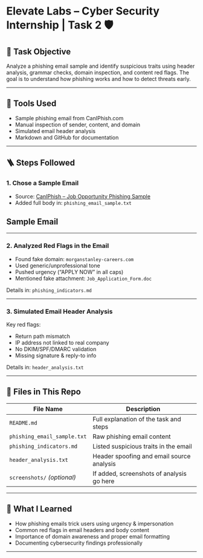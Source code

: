# Elevate Labs – Cyber Security Internship | Task 2 🛡️

## 🎯 Task Objective

Analyze a phishing email sample and identify suspicious traits using header analysis, grammar checks, domain inspection, and content red flags. The goal is to understand how phishing works and how to detect threats early.

---

## 🧰 Tools Used

- Sample phishing email from CanIPhish.com
- Manual inspection of sender, content, and domain
- Simulated email header analysis
- Markdown and GitHub for documentation

---

## 🪜 Steps Followed

### 1. Chose a Sample Email

- Source: [CanIPhish – Job Opportunity Phishing Sample](https://caniphish.com/email-phishing-simulator?email=Job-Opportunity)
- Added full body in: `phishing_email_sample.txt`

## Sample Email 

   

---

### 2. Analyzed Red Flags in the Email

- Found fake domain: `morganstanley-careers.com`
- Used generic/unprofessional tone
- Pushed urgency (“APPLY NOW” in all caps)
- Mentioned fake attachment: `Job_Application_Form.doc`

Details in: `phishing_indicators.md`

---

### 3. Simulated Email Header Analysis

Key red flags:
- Return path mismatch
- IP address not linked to real company
- No DKIM/SPF/DMARC validation
- Missing signature & reply-to info

Details in: `header_analysis.txt`

---

## 📁 Files in This Repo

| File Name                 | Description                                               |
|---------------------------|-----------------------------------------------------------|
| `README.md`               | Full explanation of the task and steps                    |
| `phishing_email_sample.txt` | Raw phishing email content                              |
| `phishing_indicators.md` | Listed suspicious traits in the email                     |
| `header_analysis.txt`     | Header spoofing and email source analysis                 |
| `screenshots/` *(optional)*| If added, screenshots of analysis go here                |

---

## 🧠 What I Learned

- How phishing emails trick users using urgency & impersonation  
- Common red flags in email headers and body content  
- Importance of domain awareness and proper email formatting  
- Documenting cybersecurity findings professionally

---

